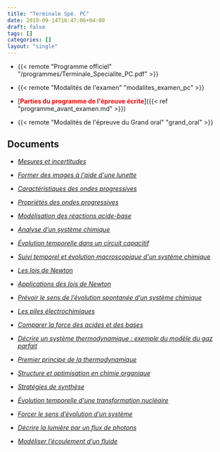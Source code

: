 ```yaml
---
title: "Terminale Spé. PC"
date: 2019-09-14T16:47:06+04:00
draft: false
tags: []
categories: []
layout: "single"
---
```


- {{< remote "Programme officiel" "/programmes/Terminale_Specialite_PC.pdf" >}}

- {{< remote "Modalités de l'examen" "modalites_examen_pc" >}}

- [<span style="color: red;"><strong>Parties du programme de l'épreuve écrite</strong></span>]({{< ref "programme_avant_examen.md" >}})

- {{< remote "Modalités de l'épreuve du Grand oral" "grand_oral" >}}

<!--
- {{< remote "Planning prévisionnel jusqu'aux épreuves (écrit + ECE)" "planning-previsionnel" >}}
-->

## Documents ##

- [*Mesures et incertitudes*](chap-0)

- [*Former des images à l'aide d'une lunette*](chap-19)

- [*Caractéristiques des ondes progressives*](chap-1)

- [*Propriétés des ondes progressives*](chap-2)

- [*Modélisation des réactions acide-base*](chap-3)

- [*Analyse d’un système chimique*](chap-4)

- [*Évolution temporelle dans un circuit capacitif*](chap-5)

- [*Suivi temporel et évolution macroscopique d'un système chimique*](chap-6)

- [*Les lois de Newton*](chap-7)

- [*Applications des lois de Newton*](chap-8)

- [*Prévoir le sens de l’évolution spontanée d’un système chimique*](chap-9)

- [*Les piles électrochimiques*](chap-10)

- [*Comparer la force des acides et des bases*](chap-11)

- [*Décrire un système thermodynamique : exemple du modèle du gaz parfait*](chap-13)

- [*Premier principe de la thermodynamique*](chap-14)

- [*Structure et optimisation en chimie organique*](chap-16)

- [*Stratégies de synthèse*](chap-17)

- [*Évolution temporelle d'une transformation nucléaire*](chap-15)

- [*Forcer le sens d’évolution d’un système*](chap-12)

- [*Décrire la lumière par un flux de photons*](chap-18)

- [*Modéliser l’écoulement d’un fluide*](chap-20)

<!--
## Devoirs

### 2020 - 2021

- [*Devoir n°6*](devoirs/2020-2021/ds-5)

-->